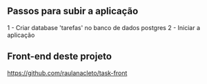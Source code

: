 ## Passos para subir a aplicação
1 - Criar database 'tarefas' no banco de dados postgres
2 - Iniciar a aplicação

## Front-end deste projeto
https://github.com/raulanacleto/task-front

